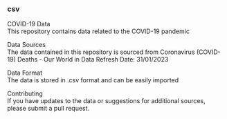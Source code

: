### csv  
COVID-19 Data  
This repository contains data related to the COVID-19 pandemic

Data Sources  
The data contained in this repository is sourced from Coronavirus (COVID-19) Deaths - Our World in Data
Refresh Date: 31/01/2023

Data Format  
The data is stored in .csv format and can be easily imported

Contributing  
If you have updates to the data or suggestions for additional sources, please submit a pull request.
